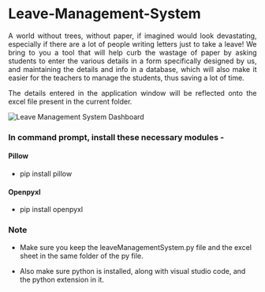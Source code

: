 # Leave-Management-System

<p align = "justify"> A world without trees, without paper, if imagined would
look devastating, especially if there are a lot of people
writing letters just to take a leave! We bring to you a tool
that will help curb the wastage of paper by asking students
to enter the various details in a form specifically designed
by us, and maintaining the details and info in a database,
which will also make it easier for the teachers to manage
the students, thus saving a lot of time. </p>

<p align = "justify"> The details entered in the application window will be reflected onto the excel file present in the current folder. </p> 

![Leave Management System Dashboard](https://user-images.githubusercontent.com/55019184/148120300-590dd1bb-db3d-45b8-a73b-7ef9b45591f0.png)

<h3> In command prompt, install these necessary modules - </h3>
<h4> Pillow </h4>

  - pip install pillow

<h4> Openpyxl </h4> 

  - pip install openpyxl 
  
 <h3> Note </h3>
 
  - Make sure you keep the leaveManagementSystem.py file and the excel sheet in the same folder of the py file.
 
  - Also make sure python is installed, along with visual studio code, and the python extension in it. 

